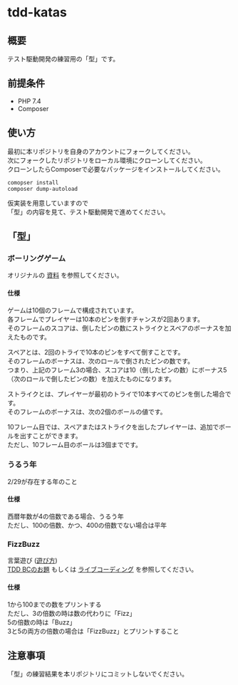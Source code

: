 # tdd-katas

## 概要
テスト駆動開発の練習用の「型」です。

## 前提条件

- PHP 7.4
- Composer

## 使い方

最初に本リポジトリを自身のアカウントにフォークしてください。  
次にフォークしたリポジトリをローカル環境にクローンしてください。  
クローンしたらComposerで必要なパッケージをインストールしてください。  

```
comopser install
composer dump-autoload
```

仮実装を用意していますので  
「型」の内容を見て、テスト駆動開発で進めてください。

## 「型」
### ボーリングゲーム
オリジナルの [資料](http://butunclebob.com/ArticleS.UncleBob.TheBowlingGameKata) を参照してください。  

#### 仕様
ゲームは10個のフレームで構成されています。  
各フレームでプレイヤーは10本のピンを倒すチャンスが2回あります。  
そのフレームのスコアは、倒したピンの数にストライクとスペアのボーナスを加えたものです。  

スペアとは、2回のトライで10本のピンをすべて倒すことです。  
そのフレームのボーナスは、次のロールで倒されたピンの数です。  
つまり、上記のフレーム3の場合、スコアは10（倒したピンの数）にボーナス5（次のロールで倒したピンの数）を加えたものになります。  

ストライクとは、プレイヤーが最初のトライで10本すべてのピンを倒した場合です。  
そのフレームのボーナスは、次の2個のボールの値です。  

10フレーム目では、スペアまたはストライクを出したプレイヤーは、追加でボールを出すことができます。  
ただし、10フレーム目のボールは3個までです。  

### うるう年
2/29が存在する年のこと

#### 仕様
西暦年数が4の倍数である場合、うるう年  
ただし、100の倍数、かつ、400の倍数でない場合は平年

### FizzBuzz
言葉遊び ([遊び方](https://ja.wikipedia.org/wiki/Fizz_Buzz))  
[TDD BCのお題](https://www.slideshare.net/t_wada/tddbc-exercise) もしくは [ライブコーディング](https://www.youtube.com/watch?v=Q-FJ3XmFlT8) を参照してください。

#### 仕様
1から100までの数をプリントする  
ただし、3の倍数の時は数の代わりに「Fizz」  
5の倍数の時は「Buzz」  
3と5の両方の倍数の場合は「FizzBuzz」とプリントすること

## 注意事項
「型」の練習結果を本リポジトリにコミットしないでください。
